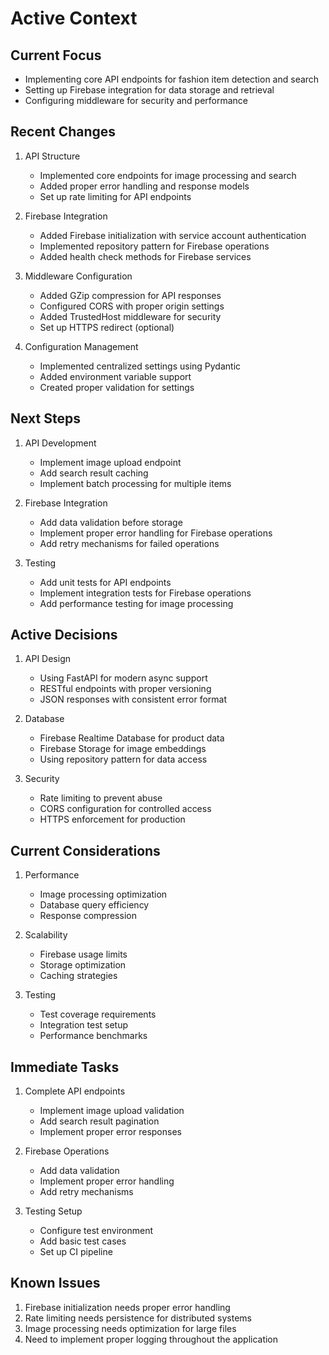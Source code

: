 # Active Context

## Current Focus
- Implementing core API endpoints for fashion item detection and search
- Setting up Firebase integration for data storage and retrieval
- Configuring middleware for security and performance

## Recent Changes
1. API Structure
   - Implemented core endpoints for image processing and search
   - Added proper error handling and response models
   - Set up rate limiting for API endpoints

2. Firebase Integration
   - Added Firebase initialization with service account authentication
   - Implemented repository pattern for Firebase operations
   - Added health check methods for Firebase services

3. Middleware Configuration
   - Added GZip compression for API responses
   - Configured CORS with proper origin settings
   - Added TrustedHost middleware for security
   - Set up HTTPS redirect (optional)

4. Configuration Management
   - Implemented centralized settings using Pydantic
   - Added environment variable support
   - Created proper validation for settings

## Next Steps
1. API Development
   - Implement image upload endpoint
   - Add search result caching
   - Implement batch processing for multiple items

2. Firebase Integration
   - Add data validation before storage
   - Implement proper error handling for Firebase operations
   - Add retry mechanisms for failed operations

3. Testing
   - Add unit tests for API endpoints
   - Implement integration tests for Firebase operations
   - Add performance testing for image processing

## Active Decisions
1. API Design
   - Using FastAPI for modern async support
   - RESTful endpoints with proper versioning
   - JSON responses with consistent error format

2. Database
   - Firebase Realtime Database for product data
   - Firebase Storage for image embeddings
   - Using repository pattern for data access

3. Security
   - Rate limiting to prevent abuse
   - CORS configuration for controlled access
   - HTTPS enforcement for production

## Current Considerations
1. Performance
   - Image processing optimization
   - Database query efficiency
   - Response compression

2. Scalability
   - Firebase usage limits
   - Storage optimization
   - Caching strategies

3. Testing
   - Test coverage requirements
   - Integration test setup
   - Performance benchmarks

## Immediate Tasks
1. Complete API endpoints
   - Implement image upload validation
   - Add search result pagination
   - Implement proper error responses

2. Firebase Operations
   - Add data validation
   - Implement proper error handling
   - Add retry mechanisms

3. Testing Setup
   - Configure test environment
   - Add basic test cases
   - Set up CI pipeline

## Known Issues
1. Firebase initialization needs proper error handling
2. Rate limiting needs persistence for distributed systems
3. Image processing needs optimization for large files
4. Need to implement proper logging throughout the application 